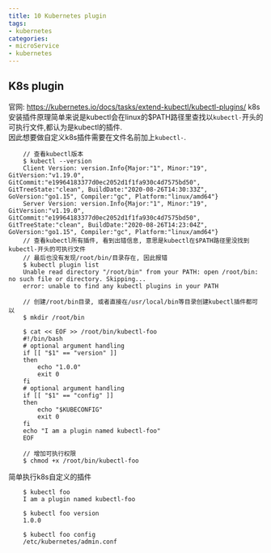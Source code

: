```yaml
---
title: 10 Kubernetes plugin
tags:
- kubernetes
categories:
- microService
- kubernetes
---
```


## K8s plugin

官网: https://kubernetes.io/docs/tasks/extend-kubectl/kubectl-plugins/
k8s安装插件原理简单来说是kubectl会在linux的$PATH路径里查找以`kubectl-`开头的可执行文件,都认为是kubectl的插件.  
因此想要做自定义k8s插件需要在文件名前加上`kubectl-`.  

```shell
	// 查看kubectl版本
	$ kubectl --version
	Client Version: version.Info{Major:"1", Minor:"19", GitVersion:"v1.19.0", GitCommit:"e19964183377d0ec2052d1f1fa930c4d7575bd50", GitTreeState:"clean", BuildDate:"2020-08-26T14:30:33Z", GoVersion:"go1.15", Compiler:"gc", Platform:"linux/amd64"}
	Server Version: version.Info{Major:"1", Minor:"19", GitVersion:"v1.19.0", GitCommit:"e19964183377d0ec2052d1f1fa930c4d7575bd50", GitTreeState:"clean", BuildDate:"2020-08-26T14:23:04Z", GoVersion:"go1.15", Compiler:"gc", Platform:"linux/amd64"}
	// 查看kubectl所有插件, 看到出错信息, 意思是kubectl在$PATH路径里没找到kubectl-开头的可执行文件
	// 最后也没有发现/root/bin/目录存在, 因此报错
	$ kubectl plugin list
	Unable read directory "/root/bin" from your PATH: open /root/bin: no such file or directory. Skipping...
	error: unable to find any kubectl plugins in your PATH

	// 创建/root/bin目录, 或者直接在/usr/local/bin等目录创建kubectl插件都可以
	$ mkdir /root/bin
	
	$ cat << EOF >> /root/bin/kubectl-foo
	#!/bin/bash
	# optional argument handling
	if [[ "$1" == "version" ]]
	then
	    echo "1.0.0"
	    exit 0
	fi
	# optional argument handling
	if [[ "$1" == "config" ]]
	then
	    echo "$KUBECONFIG"
	    exit 0
	fi
	echo "I am a plugin named kubectl-foo"
	EOF
	
	// 增加可执行权限
	$ chmod +x /root/bin/kubectl-foo
```

简单执行k8s自定义的插件

```shell
	$ kubectl foo
	I am a plugin named kubectl-foo
	
	$ kubectl foo version
	1.0.0
	
	$ kubectl foo config
	/etc/kubernetes/admin.conf
```


